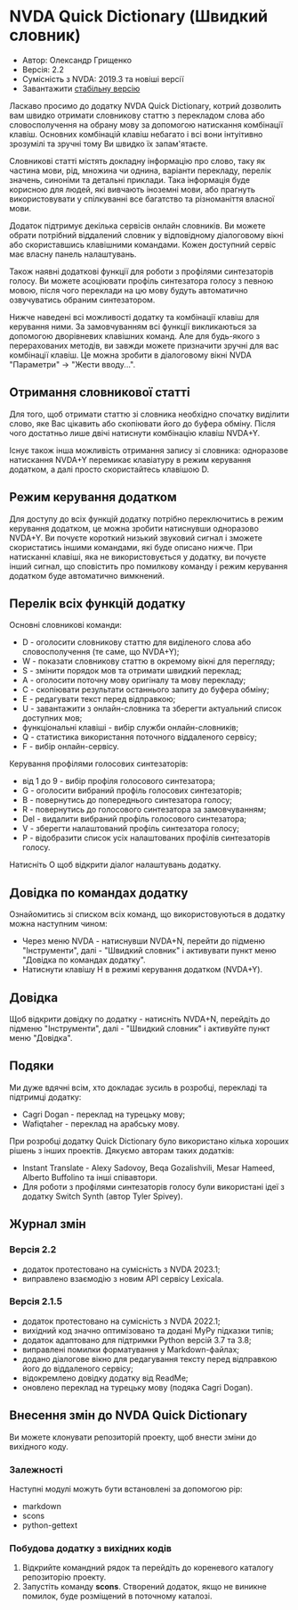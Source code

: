 # NVDA Quick Dictionary (Швидкий словник)

* Автор: Олександр Грищенко
* Версія: 2.2
* Сумісність з NVDA: 2019.3 та новіші версії
* Завантажити [стабільну версію][1]

Ласкаво просимо до додатку NVDA Quick Dictionary, котрий дозволить вам швидко отримати словникову статтю з перекладом слова або словосполучення на обрану мову за допомогою натискання комбінації клавіш. Основних комбінацій клавіш небагато і всі вони інтуітивно зрозумілі та зручні тому Ви швидко їх запам'ятаєте.

Словникові статті містять докладну інформацію про слово, таку як частина мови, рід, множина чи однина, варіанти перекладу, перелік значень, синоніми та детальні приклади. Така інформація буде корисною для людей, які вивчають іноземні мови, або прагнуть використовувати у спілкуванні все багатство та різноманіття власної мови.

Додаток підтримує декілька сервісів онлайн словників. Ви можете обрати потрібний віддалений словник у відповідному діалоговому вікні або скориставшись клавішними командами. Кожен доступний сервіс має власну панель налаштувань.

Також наявні додаткові функції для роботи з профілями синтезаторів голосу. Ви можете асоціювати профіль синтезатора голосу з певною мовою, після чого переклади на цю мову будуть автоматично озвучуватись обраним синтезатором.

Нижче наведені всі можливості додатку та комбінації клавіш для керування ними. За замовчуванням всі функції викликаються за допомогою дворівневих клавішних команд. Але для будь-якого з перерахованих методів, ви завжди можете призначити зручні для вас комбінації клавіш. Це можна зробити в діалоговому вікні NVDA "Параметри" -> "Жести вводу...".

## Отримання словникової статті
Для того, щоб отримати статтю зі словника необхідно спочатку виділити слово, яке Вас цікавить або скопіювати його до буфера обміну. Після чого достатньо лише двічі натиснути комбінацію клавіш NVDA+Y.

Існує також інша можливість отримання запису зі словника: одноразове натискання NVDA+Y перемикає клавіатуру в режим керування додатком, а далі просто скористайтесь клавішою D.

## Режим керування додатком
Для доступу до всіх функцій додатку потрібно переключитись в режим керування додатком, це можна зробити натиснувши одноразово NVDA+Y. Ви почуєте короткий низький звуковий сигнал і зможете скористатись іншими командами, які буде описано нижче. При натисканні клавіші, яка не використовується у додатку, ви почуєте інший сигнал, що сповістить про помилкову команду і режим керування додатком буде автоматично вимкнений.

## Перелік всіх функцій додатку
Основні словникові команди:

* D - оголосити словникову статтю для виділеного слова або словосполучення (те саме, що NVDA+Y);
* W - показати словникову статтю в окремому вікні для перегляду;
* S - змінити порядок мов та отримати швидкий переклад;
* A - оголосити поточну мову оригіналу та мову перекладу;
* C - скопіювати результати останнього запиту до буфера обміну;
* E - редагувати текст перед відправкою;
* U - завантажити з онлайн-словника та зберегти актуальний список доступних мов;
* функціональні клавіші - вибір служби онлайн-словників;
* Q - статистика використання поточного віддаленого сервісу;
* F - вибір онлайн-сервісу.

Керування профілями голосових синтезаторів:

* від 1 до 9 - вибір профіля голосового синтезатора;
* G - оголосити вибраний профіль голосових синтезаторів;
* B - повернутись до попереднього синтезатора голосу;
* R - повернутись до голосового синтезатора за замовчуванням;
* Del - видалити вибраний профіль голосового синтезатора;
* V - зберегти налаштований профіль синтезатора голосу;
* P - відобразити список усіх налаштованих профілів синтезаторів голосу.

Натисніть O щоб відкрити діалог налаштувань додатку.

## Довідка по командах додатку
Ознайомитись зі списком всіх команд, що використовуються в додатку можна наступним чином:

* Через меню NVDA - натиснувши NVDA+N, перейти до підменю "Інструменти", далі - "Швидкий словник" і активувати пункт меню "Довідка по командах додатку".
* Натиснути клавішу H в режимі керування додатком (NVDA+Y).

## Довідка
Щоб відкрити довідку по додатку - натисніть NVDA+N, перейдіть до підменю "Інструменти", далі - "Швидкий словник" і активуйте пункт меню "Довідка".

## Подяки
Ми дуже вдячні всім, хто докладає зусиль в розробці, перекладі та підтримці додатку:

* Cagri Dogan - переклад на турецьку мову;
* Wafiqtaher - переклад на арабську мову.

При розробці додатку Quick Dictionary було використано кілька хороших рішень з інших проектів. Дякуємо авторам таких додатків:

* Instant Translate - Alexy Sadovoy, Beqa Gozalishvili, Mesar Hameed, Alberto Buffolino та інші співавтори.
* Для роботи з профілями синтезаторів голосу були використані ідеї з додатку Switch Synth (автор Tyler Spivey).

## Журнал змін

### Версія 2.2
* додаток протестовано на сумісність з NVDA 2023.1;
* виправлено взаємодію з новим API сервісу Lexicala.

### Версія 2.1.5
* додаток протестовано на сумісність з NVDA 2022.1;
* вихідний код значно оптимізовано та додані MyPy підказки типів;
* додаток адаптовано для підтримки Python версій 3.7 та 3.8;
* виправлені помилки форматування у Markdown-файлах;
* додано діалогове вікно для редагування тексту перед відправкою його до віддаленого сервісу;
* відокремлено довідку додатку від ReadMe;
* оновлено переклад на турецьку мову (подяка Cagri Dogan).

## Внесення змін до NVDA Quick Dictionary
Ви можете клонувати репозиторій проекту, щоб внести зміни до вихідного коду.

### Залежності
Наступні модулі можуть бути встановлені за допомогою pip:

- markdown
- scons
- python-gettext

### Побудова додатку з вихідних кодів
1. Відкрийте командний рядок та перейдіть до кореневого каталогу репозиторію проекту.
2. Запустіть команду **scons**. Створений додаток, якщо не виникне помилок, буде розміщений в поточному каталозі.

[1]: https://addons.nvda-project.org/files/get.php?file=quickdictionary
